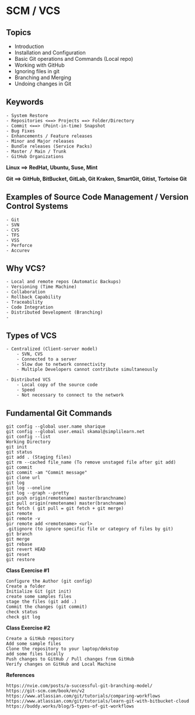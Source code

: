# SCM / VCS

## Topics

- Introduction
- Installation and Configuration
- Basic Git operations and Commands (Local repo)
- Working with GitHub
- Ignoring files in git
- Branching and Merging
- Undoing changes in Git

## Keywords

    - System Restore
    - Repositories <==> Projects ==> Folder/Directory
    - Commit <==> (Point-in-time) Snapshot
    - Bug Fixes
    - Enhancements / Feature releases
    - Minor and Major releases
    - Bundle releases (Service Packs)
    - Master / Main / Trunk
    - GitHub Organizations



**Linux ==> RedHat, Ubuntu, Suse, Mint**

**Git ==> GitHub, BitBucket, GitLab, Git Kraken, SmartGit, Gitist, Tortoise Git**


## Examples of Source Code Management / Version Control Systems

    - Git
    - SVN
    - CVS
    - TFS
    - VSS
    - Perforce
    - Accurev


## Why VCS?

    - Local and remote repos (Automatic Backups)
    - Versioning (Time Machine)
    - Collaboration
    - Rollback Capability
    - Traceability
    - Code Integration
    - Distributed Development (Branching)
    - 


## Types of VCS

    - Centralized (Client-server model)
        - SVN, CVS
        - Connected to a server
        - Slow due to network connectivity
        - Multiple Developers cannot contribute simultaneously

    - Distributed VCS
        - Local copy of the source code
        - Speed
        - Not necessary to connect to the network


## Fundamental Git Commands

    git config --global user.name sharique
    git config --global user.email skamal@simplilearn.net
    git config --list
    Working Directory
    git init
    git status
    git add . (Staging files)
    git rm --cached file_name (To remove unstaged file after git add)
    git commit 
    git commit -am "Commit message"
    git clone url
    git log
    git log --oneline
    git log --graph --pretty
    git push origin(remotename) master(branchname)
    git pull origin(remotename) master(branchname)
    git fetch ( git pull = git fetch + git merge)
    git remote
    git remote -v
    gir remote add <remotename> <url>
    .gitignore (to ignore specific file or category of files by git)
    git branch
    git merge
    git rebase
    git revert HEAD
    git reset
    git restore


**Class Exercise #1**

    Configure the Author (git config)
    Create a folder 
    Initialize Git (git init)
    create some samples files
    stage the files (git add .)
    Commit the changes (git commit)
    check status 
    check git log


**Class Exercise #2**

    Create a GitHub repository
    Add some sample files
    Clone the repository to your laptop/dekstop
    add some files locally
    Push changes to GitHub / Pull changes from GitHub
    Verify changes on GitHub and Local Machine

**References**

    https://nvie.com/posts/a-successful-git-branching-model/
    https://git-scm.com/book/en/v2
    https://www.atlassian.com/git/tutorials/comparing-workflows
    https://www.atlassian.com/git/tutorials/learn-git-with-bitbucket-cloud
    https://buddy.works/blog/5-types-of-git-workflows


